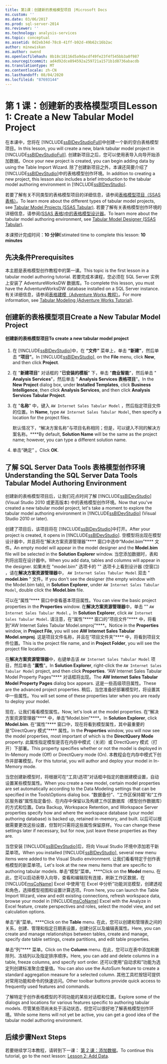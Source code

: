 ```yaml
---
title: 第1课：创建新的表格模型项目 |Microsoft Docs
ms.custom: ''
ms.date: 03/06/2017
ms.prod: sql-server-2014
ms.reviewer: ''
ms.technology: analysis-services
ms.topic: conceptual
ms.assetid: 0d2eb34d-78c8-41ff-b92d-49b62c16b2ac
author: minewiskan
ms.author: owend
ms.openlocfilehash: 8b18c18116d5a9dacdf49fe23f4f545bb3a0f987
ms.sourcegitcommit: ad4d92dce894592a259721a1571b1d8736abacdb
ms.translationtype: MT
ms.contentlocale: zh-CN
ms.lasthandoff: 08/04/2020
ms.locfileid: "87693144"
---
```

# <a name="lesson-1-create-a-new-tabular-model-project"></a><span data-ttu-id="d2cf3-102">第 1 课：创建新的表格模型项目</span><span class="sxs-lookup"><span data-stu-id="d2cf3-102">Lesson 1: Create a New Tabular Model Project</span></span>
  <span data-ttu-id="d2cf3-103">在本课中，您将在 [!INCLUDE[ssBIDevStudioFull](../includes/ssbidevstudiofull-md.md)]中创建一个新的空白表格模型项目。</span><span class="sxs-lookup"><span data-stu-id="d2cf3-103">In this lesson, you will create a new, blank tabular model project in [!INCLUDE[ssBIDevStudioFull](../includes/ssbidevstudiofull-md.md)].</span></span> <span data-ttu-id="d2cf3-104">创建新项目之后，您可以使用表导入向导开始添加数据。</span><span class="sxs-lookup"><span data-stu-id="d2cf3-104">Once your new project is created, you can begin adding data by using the Table Import Wizard.</span></span> <span data-ttu-id="d2cf3-105">除了创建新项目之外，本课还简要介绍了 [!INCLUDE[ssBIDevStudio](../includes/ssbidevstudio-md.md)]中的表格模型创作环境。</span><span class="sxs-lookup"><span data-stu-id="d2cf3-105">In addition to creating a new project, this lesson also includes a brief introduction to the tabular model authoring environment in [!INCLUDE[ssBIDevStudio](../includes/ssbidevstudio-md.md)].</span></span>  
  
 <span data-ttu-id="d2cf3-106">若要了解有关不同类型的表格模型项目的详细信息，请参阅[表格模型项目（SSAS 表格）](tabular-models/tabular-model-projects-ssas-tabular.md)。</span><span class="sxs-lookup"><span data-stu-id="d2cf3-106">To learn more about the different types of tabular model projects, see [Tabular Model Projects &#40;SSAS Tabular&#41;](tabular-models/tabular-model-projects-ssas-tabular.md).</span></span> <span data-ttu-id="d2cf3-107">若要了解有关表格模型创作环境的详细信息，请参阅[&#40;SSAS 表格&#41;中的表格模型设计器](tabular-model-designer-ssas-tabular.md)。</span><span class="sxs-lookup"><span data-stu-id="d2cf3-107">To learn more about the tabular model authoring environment, see [Tabular Model Designer &#40;SSAS Tabular&#41;](tabular-model-designer-ssas-tabular.md).</span></span>  
  
 <span data-ttu-id="d2cf3-108">本课预计完成时间：**10 分钟**</span><span class="sxs-lookup"><span data-stu-id="d2cf3-108">Estimated time to complete this lesson: **10 minutes**</span></span>  
  
## <a name="prerequisites"></a><span data-ttu-id="d2cf3-109">先决条件</span><span class="sxs-lookup"><span data-stu-id="d2cf3-109">Prerequisites</span></span>  
 <span data-ttu-id="d2cf3-110">本主题是表格模型创作教程中的第一课。</span><span class="sxs-lookup"><span data-stu-id="d2cf3-110">This topic is the first lesson in a tabular model authoring tutorial.</span></span> <span data-ttu-id="d2cf3-111">若要完成本课程，您必须在 SQL Server 实例上安装了 AdventureWorksDW 数据库。</span><span class="sxs-lookup"><span data-stu-id="d2cf3-111">To complete this lesson, you must have the AdventureWorksDW database installed on a SQL Server instance.</span></span> <span data-ttu-id="d2cf3-112">有关详细信息，请参阅[表格建模（Adventure Works 教程）](tabular-modeling-adventure-works-tutorial.md)。</span><span class="sxs-lookup"><span data-stu-id="d2cf3-112">For more information, see [Tabular Modeling &#40;Adventure Works Tutorial&#41;](tabular-modeling-adventure-works-tutorial.md).</span></span>  
  
## <a name="create-a-new-tabular-model-project"></a><span data-ttu-id="d2cf3-113">创建新的表格模型项目</span><span class="sxs-lookup"><span data-stu-id="d2cf3-113">Create a New Tabular Model Project</span></span>  
  
#### <a name="to-create-a-new-tabular-model-project"></a><span data-ttu-id="d2cf3-114">创建新的表格模型项目</span><span class="sxs-lookup"><span data-stu-id="d2cf3-114">To create a new tabular model project</span></span>  
  
1.  <span data-ttu-id="d2cf3-115">在 [!INCLUDE[ssBIDevStudio](../includes/ssbidevstudio-md.md)]中，在 **“文件”** 菜单上，单击 **“新建”**，然后单击 **“项目”**。</span><span class="sxs-lookup"><span data-stu-id="d2cf3-115">In [!INCLUDE[ssBIDevStudio](../includes/ssbidevstudio-md.md)], on the **File** menu, click **New**, and then click **Project**.</span></span>  
  
2.  <span data-ttu-id="d2cf3-116">在 "**新建项目**" 对话框的 "**已安装的模板**" 下，单击 "**商业智能**"，然后单击 " **Analysis Services**"，然后单击 " **Analysis Services 表格项目**"。</span><span class="sxs-lookup"><span data-stu-id="d2cf3-116">In the **New Project** dialog box, under **Installed Templates**, click **Business Intelligence**, then click **Analysis Services**, and then click **Analysis Services Tabular Project**.</span></span>  
  
3.  <span data-ttu-id="d2cf3-117">在 "**名称**" 中，键入 `AW Internet Sales Tabular Model` ，然后指定项目文件的位置。</span><span class="sxs-lookup"><span data-stu-id="d2cf3-117">In  **Name**, type `AW Internet Sales Tabular Model`, then specify a location for the project files.</span></span>  
  
     <span data-ttu-id="d2cf3-118">默认情况下，“解决方案名称”与项目名称相同；但是，可以键入不同的解决方案名称。\*\*\*\*</span><span class="sxs-lookup"><span data-stu-id="d2cf3-118">By default, **Solution Name** will be the same as the project name; however, you can type a different solution name.</span></span>  
  
4.  <span data-ttu-id="d2cf3-119">单击“确定”  。</span><span class="sxs-lookup"><span data-stu-id="d2cf3-119">Click **OK**.</span></span>  
  
## <a name="understanding-the-sql-server-data-tools-tabular-model-authoring-environment"></a><span data-ttu-id="d2cf3-120">了解 SQL Server Data Tools 表格模型创作环境</span><span class="sxs-lookup"><span data-stu-id="d2cf3-120">Understanding the SQL Server Data Tools Tabular Model Authoring Environment</span></span>  
 <span data-ttu-id="d2cf3-121">创建新的表格模型项目后，让我们花点时间了解 [!INCLUDE[ssBIDevStudio](../includes/ssbidevstudio-md.md)] (Visual Studio 2010 或更高版本) 中的表格模型创作环境。</span><span class="sxs-lookup"><span data-stu-id="d2cf3-121">Now that you've created a new tabular model project, let's take a moment to explore the tabular model authoring environment in [!INCLUDE[ssBIDevStudio](../includes/ssbidevstudio-md.md)] (Visual Studio 2010 or later).</span></span>  
  
 <span data-ttu-id="d2cf3-122">创建了项目后，该项目将在 [!INCLUDE[ssBIDevStudio](../includes/ssbidevstudio-md.md)]中打开。</span><span class="sxs-lookup"><span data-stu-id="d2cf3-122">After your project is created, it opens in [!INCLUDE[ssBIDevStudio](../includes/ssbidevstudio-md.md)].</span></span> <span data-ttu-id="d2cf3-123">空模型将出现在模型设计器中，并且将在“解决方案资源管理器”\*\*\*\* 窗口中选中“Model.bim”\*\*\*\* 文件。</span><span class="sxs-lookup"><span data-stu-id="d2cf3-123">An empty model will appear in the model designer and the **Model.bim** file will be selected in the **Solution Explorer** window.</span></span> <span data-ttu-id="d2cf3-124">当您添加数据时，表和列将出现在设计器中。</span><span class="sxs-lookup"><span data-stu-id="d2cf3-124">When you add data, tables and columns will appear in the designer.</span></span> <span data-ttu-id="d2cf3-125">如果未在 "model.bim" 选项卡的 "" 选项卡上看到设计器 (空窗口) ，请在**解决方案资源管理器**中， `AW Internet Sales Tabular Model` 双击 " **model.bim** " 文件。</span><span class="sxs-lookup"><span data-stu-id="d2cf3-125">If you don't see the designer (the empty window with the Model.bim tab), in **Solution Explorer**, under `AW Internet Sales Tabular Model`, double click the **Model.bim** file.</span></span>  
  
 <span data-ttu-id="d2cf3-126">可以在“属性”\*\*\*\* 窗口中查看基本项目属性。</span><span class="sxs-lookup"><span data-stu-id="d2cf3-126">You can view the basic project properties in the **Properties** window.</span></span> <span data-ttu-id="d2cf3-127">在**解决方案资源管理器**中，单击 "" `AW Internet Sales Tabular Model` 。</span><span class="sxs-lookup"><span data-stu-id="d2cf3-127">In **Solution Explorer**, click `AW Internet Sales Tabular Model`.</span></span> <span data-ttu-id="d2cf3-128">请注意，在“属性”\*\*\*\* 窗口的“项目文件”\*\*\*\* 中，将看到“AW Internet Sales Tabular Model.smproj”\*\*\*\*。</span><span class="sxs-lookup"><span data-stu-id="d2cf3-128">Notice in the **Properties** window, in **Project File**, you will see **AW Internet Sales Tabular Model.smproj**.</span></span> <span data-ttu-id="d2cf3-129">这是项目文件名称，并且在“项目文件夹”\*\*\*\* 中，将看到项目文件位置。</span><span class="sxs-lookup"><span data-stu-id="d2cf3-129">This is the project file name, and in **Project Folder**, you will see the project file location.</span></span>  
  
 <span data-ttu-id="d2cf3-130">在**解决方案资源管理器**中，右键单击该 `AW Internet Sales Tabular Model` 项目，然后单击 "**属性**"。</span><span class="sxs-lookup"><span data-stu-id="d2cf3-130">In **Solution Explorer**, right-click the `AW Internet Sales Tabular Model` project, and then click **Properties**.</span></span> <span data-ttu-id="d2cf3-131">“AW Internet Sales Tabular Model Property Pages”\*\*\*\* 对话框将出现。</span><span class="sxs-lookup"><span data-stu-id="d2cf3-131">The **AW Internet Sales Tabular Model Property Pages** dialog box appears.</span></span> <span data-ttu-id="d2cf3-132">这是一些高级项目属性。</span><span class="sxs-lookup"><span data-stu-id="d2cf3-132">These are the advanced project properties.</span></span> <span data-ttu-id="d2cf3-133">稍后，当您准备好部署模型时，将设置其中一些属性。</span><span class="sxs-lookup"><span data-stu-id="d2cf3-133">You will set some of these properties later when you are ready to deploy your model.</span></span>  
  
 <span data-ttu-id="d2cf3-134">现在，让我们看看模型属性。</span><span class="sxs-lookup"><span data-stu-id="d2cf3-134">Now, let's look at the model properties.</span></span> <span data-ttu-id="d2cf3-135">在“解决方案资源管理器”\*\*\*\* 中，单击“Model.bim”\*\*\*\*。</span><span class="sxs-lookup"><span data-stu-id="d2cf3-135">In **Solution Explorer**, click **Model.bim**.</span></span> <span data-ttu-id="d2cf3-136">在“属性”\*\*\*\* 窗口中，现在将看到模型属性，其中最重要的是“DirectQuery 模式”\*\*\*\* 属性。</span><span class="sxs-lookup"><span data-stu-id="d2cf3-136">In the **Properties** window, you will now see the model properties, most important of which is the **DirectQuery Mode** property.</span></span> <span data-ttu-id="d2cf3-137">此属性指定模型是否在内存中模式（关闭）或 DirectQuery 模式（打开）下部署。</span><span class="sxs-lookup"><span data-stu-id="d2cf3-137">This property specifies whether or not the model is deployed in In-Memory mode (Off) or DirectQuery mode (On).</span></span> <span data-ttu-id="d2cf3-138">本教程会在内存中模式下创作并部署模型。</span><span class="sxs-lookup"><span data-stu-id="d2cf3-138">For this tutorial, you will author and deploy your model in In-Memory mode.</span></span>  
  
 <span data-ttu-id="d2cf3-139">当您创建新模型时，将根据可在“工具\选项”对话框中指定的数据建模设置，自动设置某些模型属性。</span><span class="sxs-lookup"><span data-stu-id="d2cf3-139">When you create a new model, certain model properties are set automatically according to the Data Modeling settings that can be specified in the Tools\Options dialog box.</span></span> <span data-ttu-id="d2cf3-140">“数据备份”、“工作区保持期”和“工作区服务器”属性指定备份、在内存中保留以及构建工作区数据库（模型创作数据库）的方式和位置。</span><span class="sxs-lookup"><span data-stu-id="d2cf3-140">Data Backup, Workspace Retention, and Workspace Server properties specify how and where the workspace database (your model authoring database) is backed up, retained in-memory, and built.</span></span> <span data-ttu-id="d2cf3-141">以后可以根据需要更改这些设置，但暂时只需将这些属性保留原样。</span><span class="sxs-lookup"><span data-stu-id="d2cf3-141">You can change these settings later if necessary, but for now, just leave these properties as they are.</span></span>  
  
 <span data-ttu-id="d2cf3-142">当您安装 [!INCLUDE[ssBIDevStudio](../includes/ssbidevstudio-md.md)]后，将向 Visual Studio 环境中添加若干新菜单项。</span><span class="sxs-lookup"><span data-stu-id="d2cf3-142">When you installed [!INCLUDE[ssBIDevStudio](../includes/ssbidevstudio-md.md)], several new menu items were added to the Visual Studio environment.</span></span> <span data-ttu-id="d2cf3-143">让我们看看特定于创作表格模型的新菜单项。</span><span class="sxs-lookup"><span data-stu-id="d2cf3-143">Let's look at the new menu items that are specific to authoring tabular models.</span></span> <span data-ttu-id="d2cf3-144">单击“模型”菜单。\*\*\*\*</span><span class="sxs-lookup"><span data-stu-id="d2cf3-144">Click on the **Model** menu.</span></span> <span data-ttu-id="d2cf3-145">在此，您可以启动表导入向导，查看和编辑现有连接，刷新工作区数据，在 [!INCLUDE[msCoName](../includes/msconame-md.md)] Excel 中使用“在 Excel 中分析”功能浏览模型，创建透视和角色，选择模型视图和设置计算选项。</span><span class="sxs-lookup"><span data-stu-id="d2cf3-145">From here, you can launch the Table Import Wizard, view and edit existing connections, refresh workspace data, browse your model in [!INCLUDE[msCoName](../includes/msconame-md.md)] Excel with the Analyze in Excel feature, create perspectives and roles, select the model view, and set calculation options.</span></span>  
  
 <span data-ttu-id="d2cf3-146">单击“表”菜单。\*\*\*\*</span><span class="sxs-lookup"><span data-stu-id="d2cf3-146">Click on the **Table** menu.</span></span> <span data-ttu-id="d2cf3-147">在此，您可以创建和管理表之间的关系，创建、管理和指定日期表设置，创建分区以及编辑表属性。</span><span class="sxs-lookup"><span data-stu-id="d2cf3-147">Here, you can create and manage relationships between tables, create and manage, specify date table settings, create partitions, and edit table properties.</span></span>  
  
 <span data-ttu-id="d2cf3-148">单击“列”\*\*\*\* 菜单。</span><span class="sxs-lookup"><span data-stu-id="d2cf3-148">Click on the **Column** menu.</span></span> <span data-ttu-id="d2cf3-149">在此，您可以在表中添加和删除列、冻结列以及指定排序顺序。</span><span class="sxs-lookup"><span data-stu-id="d2cf3-149">Here, you can add and delete columns in a table, freeze columns, and specify sort order.</span></span> <span data-ttu-id="d2cf3-150">还可以使用“自动求和”功能为选定列创建标准聚合度量值。</span><span class="sxs-lookup"><span data-stu-id="d2cf3-150">You can also use the AutoSum feature to create a standard aggregation measure for a selected column.</span></span> <span data-ttu-id="d2cf3-151">其他工具栏按钮可提供对常用功能和命令的快速访问。</span><span class="sxs-lookup"><span data-stu-id="d2cf3-151">Other toolbar buttons provide quick access to frequently used features and commands.</span></span>  
  
 <span data-ttu-id="d2cf3-152">了解特定于创作表格模型的不同功能的某些对话框和位置。</span><span class="sxs-lookup"><span data-stu-id="d2cf3-152">Explore some of the dialogs and locations for various features specific to authoring tabular models.</span></span> <span data-ttu-id="d2cf3-153">尽管某些项尚未处于活动状态，但您可以很好地了解表格模型创作环境。</span><span class="sxs-lookup"><span data-stu-id="d2cf3-153">While some items will not yet be active, you can get a good idea of the tabular model authoring environment.</span></span>  
  
## <a name="next-steps"></a><span data-ttu-id="d2cf3-154">后续步骤</span><span class="sxs-lookup"><span data-stu-id="d2cf3-154">Next Steps</span></span>  
 <span data-ttu-id="d2cf3-155">若要继续学习本教程，请转到下一课： [第 2 课：添加数据](lesson-2-add-data.md)。</span><span class="sxs-lookup"><span data-stu-id="d2cf3-155">To continue this tutorial, go to the next lesson: [Lesson 2: Add Data](lesson-2-add-data.md).</span></span>  
  
  
